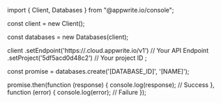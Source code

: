 import { Client, Databases } from "@appwrite.io/console";

const client = new Client();

const databases = new Databases(client);

client
    .setEndpoint('https://<REGION>.cloud.appwrite.io/v1') // Your API Endpoint
    .setProject('5df5acd0d48c2') // Your project ID
;

const promise = databases.create('[DATABASE_ID]', '[NAME]');

promise.then(function (response) {
    console.log(response); // Success
}, function (error) {
    console.log(error); // Failure
});